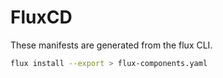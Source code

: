 # FluxCD

These manifests are generated from the flux CLI.

```sh
flux install --export > flux-components.yaml
```

